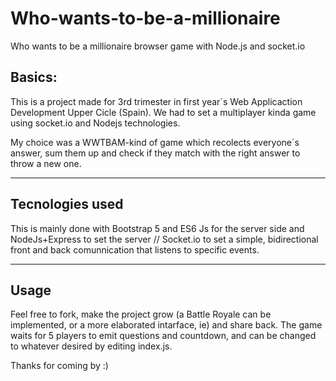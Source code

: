 # Who-wants-to-be-a-millionaire
Who wants to be a millionaire browser game with Node.js and socket.io

<h2>Basics:</h2> 

<p>This is a project made for 3rd trimester in first year´s Web Applicaction Development Upper Cicle (Spain). 
We had to set a multiplayer kinda game using socket.io and Nodejs technologies.</p>

My choice was a WWTBAM-kind of game which recolects everyone´s answer, sum them up and check if they match with the right answer to throw a new one. 

------------------

<h2>Tecnologies used</h2>
This is mainly done with Bootstrap 5 and ES6 Js for the server side and NodeJs+Express to set the server // Socket.io to set a simple, bidirectional front and back comunnication
that listens to specific events. 


------------------

<h2>Usage</h2>

Feel free to fork, make the project grow (a Battle Royale can be implemented, or a more elaborated intarface, ie) and share back. 
The game waits for 5 players to emit questions and countdown, and can be changed to whatever desired by editing index.js. 

Thanks for coming by :)

